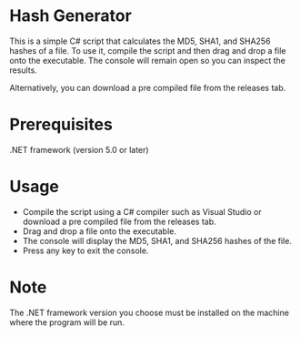 # Hash Generator
This is a simple C# script that calculates the MD5, SHA1, and SHA256 hashes of a file. To use it, compile the script and then drag and drop a file onto the executable. The console will remain open so you can inspect the results.

Alternatively, you can download a pre compiled file from the releases tab.

# Prerequisites
.NET framework (version 5.0 or later)

# Usage
- Compile the script using a C# compiler such as Visual Studio or download a pre compiled file from the releases tab.
- Drag and drop a file onto the executable.
- The console will display the MD5, SHA1, and SHA256 hashes of the file.
- Press any key to exit the console.

# Note
The .NET framework version you choose must be installed on the machine where the program will be run.
